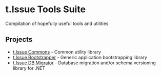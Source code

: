 # t.Issue Tools Suite
Compilation of hopefully useful tools and utilities

## Projects
* [t.Issue Commons](T.Issue.Commons/README.md) - Common utility library
* [t.Issue Bootstrapper](T.Issue.Bootstrapper/README.md) - Generic application bootstrapping library
* [t.Issue DB Migrator](T.Issue.DB.Migrator/README.md) - Database migration and/or schema versioning library for .NET
